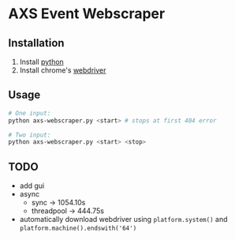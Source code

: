 # AXS Event Webscraper

## Installation
1. Install [python](https://www.python.org/downloads/)
2. Install chrome's [webdriver](https://googlechromelabs.github.io/chrome-for-testing/#stable)

## Usage
```bash
# One input:
python axs-webscraper.py <start> # stops at first 404 error

# Two input:
python axs-webscraper.py <start> <stop>
```

## TODO
- add gui
- async
  - sync -> 1054.10s
  - threadpool -> 444.75s
- automatically download webdriver using `platform.system()` and `platform.machine().endswith('64')`
